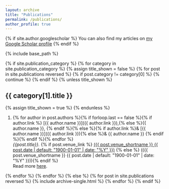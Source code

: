 ```yaml
---
layout: archive
title: "Publications"
permalink: /publications/
author_profile: true
---
```


{% if site.author.googlescholar %}
  You can also find my articles on [my Google Scholar profile]({{site.author.googlescholar}})
{% endif %}

{% include base_path %}

<!-- New style rendering if publication categories are defined -->
{% if site.publication_category %}
{% for category in site.publication_category  %}
{% assign title_shown = false %}
{% for post in site.publications reversed %}
{% if post.category != category[0] %}
{% continue %}
{% endif %}
{% unless title_shown %}

## {{ category[1].title }}

{% assign title_shown = true %}
{% endunless %}

1. {% for author in post.authors %}{% if forloop.last == false %}{% if author.link %} [{{ author.name }}]({{ author.link }}),{% else %}{{ author.name }}, {% endif %}{% else %}{% if author.link %}&amp; [{{ author.name }}]({{ author.link }}){% else %}&amp; {{ author.name }} {% endif %}{% endif %}{% endfor %}  
 *{{post.title}}.* {% if post.venue_link %} [({{ post.venue_shortname }} {{ post.date | default: "1900-01-01" | date: "%Y" }})]({{post.venue_link}})  {% else %} (({{ post.venue_shortname }} {{ post.date | default: "1900-01-01" | date: "%Y" }})){% endif %}  
Read more [here]({{post.permalink}}).

{% endfor %}
{% endfor %}
{% else %}
{% for post in site.publications reversed %}
{% include archive-single.html %}
{% endfor %}
{% endif %}



